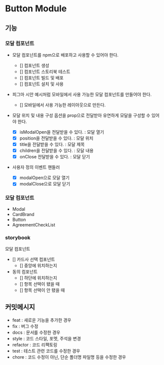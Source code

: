 # Button Module

## 기능

### 모달 컴포넌트

- 모달 컴포넌트를 npm으로 배포하고 사용할 수 있어야 한다.

  - [] 컴포넌트 생성
  - [] 컴포넌트 스토리북 테스트
  - [] 컴포넌트 빌드 및 배포
  - [] 컴포넌트 설치 및 사용

- 피그마 시안 예시처럼 모바일에서 사용 가능한 모달 컴포넌트를 만들어야 한다.

  - [] 모바일에서 사용 가능한 레이아웃으로 만든다.

- 모달 위치 및 내용 구성 옵션을 prop으로 전달받아 유연하게 모달을 구성할 수 있어야 한다.

  - [x] isModalOpen을 전달받을 수 있다. : 모달 열기
  - [x] position을 전달받을 수 있다. : 모달 위치
  - [x] title을 전달받을 수 있다. : 모달 제목
  - [x] children을 전달받을 수 있다. : 모달 내용
  - [x] onClose 전달받을 수 있다. : 모달 닫기

- 사용자 정의 이벤트 핸들러
  - [x] modalOpen으로 모달 열기
  - [x] modalClose으로 모달 닫기

### 모달 컴포넌트

- Modal
- CardBrand
- Button
- AgreementCheckList

### storybook

모달 컴포넌트

- [] 카드사 선택 컴포넌트
  - [] 중앙에 위치하는지
- 동의 컴포넌트
  - [] 하단에 위치하는지
  - [] 항목 선택이 됐을 때
  - [] 항목 선택이 안 됐을 때

## 커밋메시지

- feat : 새로운 기능을 추가한 경우
- fix : 버그 수정
- docs : 문서를 수정한 경우
- style : 코드 스타일, 포멧, 주석을 변경
- refactor : 코드 리팩토링
- test : 테스트 관련 코드를 수정한 경우
- chore : 코드 수정이 아닌, 단순 폴더명 파일명 등을 수정한 경우
